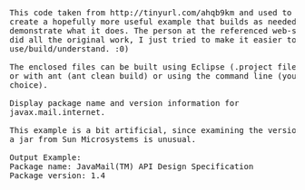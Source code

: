 <pre>
This code taken from http://tinyurl.com/ahqb9km and used to 
create a hopefully more useful example that builds as needed to 
demonstrate what it does. The person at the referenced web-site 
did all the original work, I just tried to make it easier to 
use/build/understand. :0) 
 
The enclosed files can be built using Eclipse (.project file) 
or with ant (ant clean build) or using the command line (your 
choice). 
 
Display package name and version information for 
javax.mail.internet. 
 
This example is a bit artificial, since examining the version of 
a jar from Sun Microsystems is unusual. 
 
Output Example: 
Package name: JavaMail(TM) API Design Specification
Package version: 1.4 
</pre>
